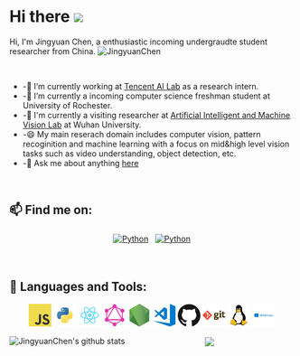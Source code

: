 # Hi there <a href="https://www.gautamkrishnar.com/"><img src="https://media.giphy.com/media/hvRJCLFzcasrR4ia7z/giphy.gif" width="30px"></a>
<p align="left"> 
  Hi, I'm Jingyuan Chen, a enthusiastic incoming undergraudte student researcher from China.
  <img src="https://komarev.com/ghpvc/?username=JingyuanChen1423" alt="JingyuanChen" /> 
</p>
<br />

- -🔭 I’m currently working at [Tencent AI Lab](https://ai.tencent.com/ailab/en/index) as a research intern.
- -🌱 I’m currently a incoming computer science freshman student at University of Rochester.
- -🤝 I'm currently a visiting researcher at [Artificial Intelligent and Machine Vision Lab](http://iip.whu.edu.cn/index.html) at Wuhan University.
- -😄 My main reserach domain includes computer vision, pattern recoginition and machine learning with a focus on mid&high level vision tasks such as video understanding, object detection, etc.
- -💬 Ask me about anything [here](https://github.com/jingyuanchan/jingyuanchan/issues)

<br />

## 📫 Find me on:
<p align="center">
 <a href="https://www.linkedin.com/in/jingyuan-patrick-chen-1b99921ba/" target="_blank" rel="noopener noreferrer"> <img src="https://cdn.jsdelivr.net/npm/simple-icons@v3/icons/linkedin.svg" alt="Python" height="40" style="vertical-align:top; margin:4px"></a>
 <a href="mailto:jingyuanchen1423@gmail.com"> <img src="https://cdn.jsdelivr.net/npm/simple-icons@v3/icons/gmail.svg" alt="Python" height="40" style="vertical-align:top; margin:4px"></a> 
</p>

<br />

## 🧰 Languages and Tools: 
<p align="center">
<code><img height="40" src="https://raw.githubusercontent.com/github/explore/80688e429a7d4ef2fca1e82350fe8e3517d3494d/topics/javascript/javascript.png"></code>
<code><img height="40" src="https://raw.githubusercontent.com/github/explore/80688e429a7d4ef2fca1e82350fe8e3517d3494d/topics/python/python.png"></code>
<code><img height="40" src="https://raw.githubusercontent.com/github/explore/80688e429a7d4ef2fca1e82350fe8e3517d3494d/topics/react/react.png"></code>
<code><img height="40" src="https://raw.githubusercontent.com/github/explore/5c058a388828bb5fde0bcafd4bc867b5bb3f26f3/topics/graphql/graphql.png"></code>
<code><img height="40" src="https://raw.githubusercontent.com/github/explore/80688e429a7d4ef2fca1e82350fe8e3517d3494d/topics/nodejs/nodejs.png"></code>
<code><img height="40" src="https://raw.githubusercontent.com/github/explore/80688e429a7d4ef2fca1e82350fe8e3517d3494d/topics/visual-studio-code/visual-studio-code.png"></code> 
<code><img height="40" src="https://raw.githubusercontent.com/github/explore/78df643247d429f6cc873026c0622819ad797942/topics/github/github.png"></code> 
<code><img height="40" src="https://raw.githubusercontent.com/github/explore/80688e429a7d4ef2fca1e82350fe8e3517d3494d/topics/git/git.png"></code> 
<code><img height="40" src="https://raw.githubusercontent.com/github/explore/80688e429a7d4ef2fca1e82350fe8e3517d3494d/topics/linux/linux.png"></code>
<code><img height="40" src="https://raw.githubusercontent.com/github/explore/80688e429a7d4ef2fca1e82350fe8e3517d3494d/topics/windows/windows.png"></code>
</p>



<p align="center">
  <img align="left" src="https://github-readme-stats.vercel.app/api?username=jingyuanchan&show_icons=true&include_all_commits&count_private=true&theme=radical" alt="JingyuanChen's github stats" />
  <img align="center" src="https://github-readme-stats.vercel.app/api/top-langs/?username=jingyuanchan&layout=copact&theme=radical" />
</p>




